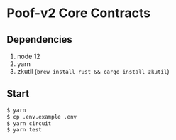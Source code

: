 # Poof-v2 Core Contracts

## Dependencies

1. node 12
2. yarn
3. zkutil (`brew install rust && cargo install zkutil`)

## Start

```bash
$ yarn
$ cp .env.example .env
$ yarn circuit
$ yarn test
```
